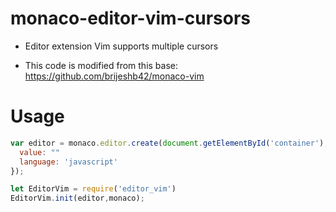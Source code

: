 # monaco-editor-vim-cursors

* Editor extension Vim supports multiple cursors

* This code is modified from this base: https://github.com/brijeshb42/monaco-vim

# Usage
```javascript
var editor = monaco.editor.create(document.getElementById('container'), {
  value: ""
  language: 'javascript'
});

let EditorVim = require('editor_vim')
EditorVim.init(editor,monaco);
```
